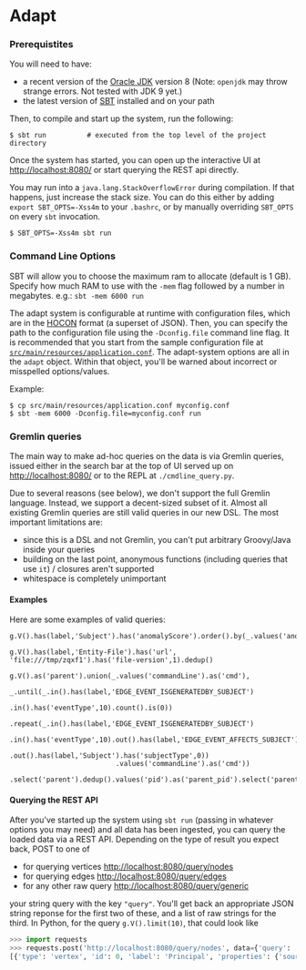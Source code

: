 # Adapt

### Prerequistites

You will need to have:
  - a recent version of the [Oracle JDK](http://www.oracle.com/technetwork/java/javase/downloads/index.html) version 8 (Note: `openjdk` may throw strange errors. Not tested with JDK 9 yet.)
  - the latest version of [SBT](http://www.scala-sbt.org/) installed and on your path

Then, to compile and start up the system, run the following:

    $ sbt run          # executed from the top level of the project directory

Once the system has started, you can open up the interactive UI at <http://localhost:8080/> or start querying the REST api directly.

You may run into a `java.lang.StackOverflowError` during compilation. If that happens, just increase
the stack size. You can do this either by adding `export SBT_OPTS=-Xss4m` to your `.bashrc`, or by
manually overriding `SBT_OPTS` on every `sbt` invocation.

    $ SBT_OPTS=-Xss4m sbt run

### Command Line Options
SBT will allow you to choose the maximum ram to allocate (default is 1 GB).
Specify how much RAM to use with the `-mem` flag followed by a number in megabytes. e.g.: `sbt -mem 6000 run`

The adapt system is configurable at runtime with configuration files, which are in the [HOCON][4] format (a superset of
JSON). Then, you can specify the path to the configuration file using the `-Dconfig.file` command line flag. It is
recommended that you start from the sample configuration file 
at [`src/main/resources/application.conf`](src/main/resources/application.conf). The adapt-system options are all in the
`adapt` object. Within that object, you'll be warned about incorrect or misspelled options/values. 

Example:

    $ cp src/main/resources/application.conf myconfig.conf
    $ sbt -mem 6000 -Dconfig.file=myconfig.conf run

### Gremlin queries

The main way to make ad-hoc queries on the data is via Gremlin queries, issued either in the search bar at the top of UI served up on <http://localhost:8080/> or to the REPL at `./cmdline_query.py`.

Due to several reasons (see below), we don't support the full Gremlin language. Instead, we support a decent-sized subset of it. Almost all existing Gremlin queries are still valid queries in our new DSL. The most important limitations are:

  - since this is a DSL and not Gremlin, you can't put arbitrary Groovy/Java inside your queries
  - building on the last point, anonymous functions (including queries that use `it`) / closures aren't supported
  - whitespace is completely unimportant

#### Examples

Here are some examples of valid queries:

    g.V().has(label,'Subject').has('anomalyScore').order().by(_.values('anomalyScore').max(),decr).limit(20)`
  
    g.V().has(label,'Entity-File').has('url', 'file:///tmp/zqxf1').has('file-version',1).dedup()

    g.V().as('parent').union(_.values('commandLine').as('cmd'),
                             _.until(_.in().has(label,'EDGE_EVENT_ISGENERATEDBY_SUBJECT')
                                      .in().has('eventType',10).count().is(0))
                              .repeat(_.in().has(label,'EDGE_EVENT_ISGENERATEDBY_SUBJECT')
                                      .in().has('eventType',10).out().has(label,'EDGE_EVENT_AFFECTS_SUBJECT')
                                      .out().has(label,'Subject').has('subjectType',0))
                              .values('commandLine').as('cmd'))
                      .select('parent').dedup().values('pid').as('parent_pid').select('parent_pid','cmd')"

#### Querying the REST API

After you've started up the system using `sbt run` (passing in whatever options you may need) and all data has been ingested, you can query the loaded data via a REST API. Depending on the type of result you expect back, POST to one of

  * for querying vertices <http://localhost:8080/query/nodes>
  * for querying edges <http://localhost:8080/query/edges>
  * for any other raw query <http://localhost:8080/query/generic>
  
your string query with the key `"query"`. You'll get back an appropriate JSON string reponse for the first two of these, and a list of raw strings for the third. In Python, for the query `g.V().limit(10)`, that could look like

```python
>>> import requests
>>> requests.post('http://localhost:8080/query/nodes', data={'query': 'g.V().limit(10)'}).json
[{'type': 'vertex', 'id': 0, 'label': 'Principal', 'properties': {'source': [{'id': 3, 'value': 'SOURCE_FREEBSD_DTRACE_CADETS'}], 'uuid': [{'id': 1, 'value':  # output snipped
```

[3]: https://github.com/lightbend/config/blob/master/HOCON.md#paths-as-keys
[4]: https://github.com/lightbend/config/blob/master/HOCON.md

